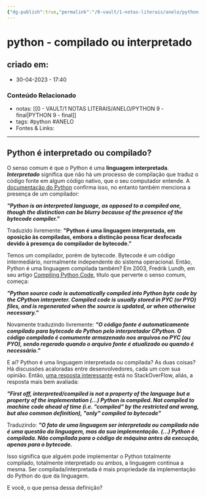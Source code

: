 ```yaml
---
{"dg-publish":true,"permalink":"/0-vault/1-notas-literais/anelo/python-compilado-ou-interpretado/","tags":["python","ANELO"],"dgHomeLink":true,"dgShowLocalGraph":true,"dgShowFileTree":true,"dgEnableSearch":true}
---
```


# python - compilado ou interpretado

## criado em: 
-  30-04-2023 - 17:40

### Conteúdo Relacionado
- notas: [[0 - VAULT/1 NOTAS LITERAIS/ANELO/PYTHON 9 - final\|PYTHON 9 - final]]
- tags: #python #ANELO 
- Fontes & Links: 

---
## Python é interpretado ou compilado?

O senso comum é que o Python é uma **linguagem interpretada**. **_Interpretado_** significa que não há um processo de compilação que traduz o código fonte em algum código nativo, que o seu computador entende. A [documentação do Python](https://docs.python.org/3/glossary.html) confirma isso, no entanto também menciona a presença de um compilador:

**_"Python is an interpreted language, as opposed to a compiled one, though the distinction can be blurry because of the presence of the bytecode compiler."_**

Traduzido livremente: **"Python é uma linguagem interpretada, em oposição às compiladas, embora a distinção possa ficar desfocada devido à presença do compilador de bytecode."**

Temos um compilador, porém de bytecode. Bytecode é um código intermediário, normalmente independente do sistema operacional. Então, Python é uma linguagem compilada também? Em 2003, Fredrik Lundh, em seu artigo [Compiling Python Code](http://effbot.org/zone/python-compile.htm), título que perverte o senso comum, começa:

**_"Python source code is automatically compiled into Python byte code by the CPython interpreter. Compiled code is usually stored in PYC (or PYO) files, and is regenerated when the source is updated, or when otherwise necessary."_**

Novamente traduzindo livremente: **_"O código fonte é automaticamente compilado para bytecode do Python pelo interpretador CPython. O código compilado é comumente armazenado nos arquivos no PYC (ou PYO), sendo regerado quando o arquivo fonte é atualizado ou quando é necessário."_**

E aí? Python é uma linguagem interpretada ou compilada? As duas coisas? Há discussões acaloradas entre desenvolvedores, cada um com sua opinião. Então, [uma resposta interessante](http://stackoverflow.com/questions/6889747/is-python-interpreted-or-compiled-or-both) está no StackOverFlow, aliás, a resposta mais bem avaliada:

**_"First off, interpreted/compiled is not a property of the language but a property of the implementation (...) Python is compiled. Not compiled to machine code ahead of time (i.e. "compiled" by the restricted and wrong, but also common definition), "only" compiled to bytecode"_**

Traduzindo: **_"O fato de uma linguagem ser interpretada ou compilada não é uma questão da linguagem, mas da sua implementação. (...) Python é compilada. Não compilada para o código de máquina antes da execução, apenas para o bytecode._**

Isso significa que alguém pode implementar o Python totalmente compilado, totalmente interpretado ou ambos, a linguagem continua a mesma. Ser compilada/interpretada é mais propriedade da implementação do Python do que da linguagem.

E você, o que pensa dessa definição?
